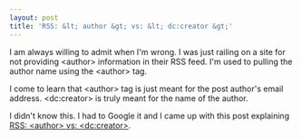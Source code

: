 ```yaml
---
layout: post
title: 'RSS: &lt; author &gt; vs: &lt; dc:creator &gt;'
---
```

I am always willing to admit when I'm wrong. I was just railing on a site for not providing &lt;author&gt; information in their RSS feed. I'm used to pulling the author name using the &lt;author&gt; tag.<p></p>
I come to learn that &lt;author&gt; tag is just meant for the post author's email address. &lt;dc:creator&gt; is truly meant for the name of the author.<p></p>
I didn't know this. I had to Google it and I came up with this post explaining <a href="http://www.lowter.com/blogs/2008/2/9/rss-dccreator-author" target="_blank">RSS: &lt;author&gt; vs: &lt;dc:creator&gt;</a>.